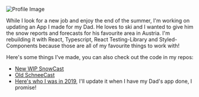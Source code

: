 <!--
**caggers/caggers** is a ✨ _special_ ✨ repository because its `README.md` (this file) appears on your GitHub profile.

Here are some ideas to get you started:

- 🔭 I’m currently working on ...
- 🌱 I’m currently learning ...
- 👯 I’m looking to collaborate on ...
- 🤔 I’m looking for help with ...
- 💬 Ask me about ...
- 📫 How to reach me: ...
- 😄 Pronouns: ...
- ⚡ Fun fact: ...
-->

![Profile Image](https://res.cloudinary.com/djztxjnrz/image/upload/v1599701922/profileGithub_hv9vwv.png)


While I look for a new job and enjoy the end of the summer, I'm working on updating an App I made for my Dad. He loves to ski and I wanted to give him the snow reports and forecasts for his favourite area in Austria. I'm rebuilding it with React, Typescript, React Testing-Library and Styled-Components because those are all of my favourite things to work with! 

Here's some things I've made, you can also check out the code in my repos:
* [New WIP SnowCast](https://schneecast.netlify.app/)
* [Old SchneeCast](https://schneecast2018.netlify.app/)
* [Here's who I was in 2019](https://caggers2019.netlify.app/), I'll update it when I have my Dad's app done, I promise! 
